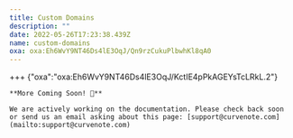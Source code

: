```yaml
---
title: Custom Domains
description: ""
date: 2022-05-26T17:23:38.439Z
name: custom-domains
oxa: oxa:Eh6WvY9NT46Ds4lE3OqJ/Qn9rzCukuPlbwhKl8qA0
---
```


+++ {"oxa":"oxa:Eh6WvY9NT46Ds4lE3OqJ/KctIE4pPkAGEYsTcLRkL.2"}

````{important}
**More Coming Soon! 🚧**

We are actively working on the documentation. Please check back soon or send us an email asking about this page: [support@curvenote.com](mailto:support@curvenote.com)

````

